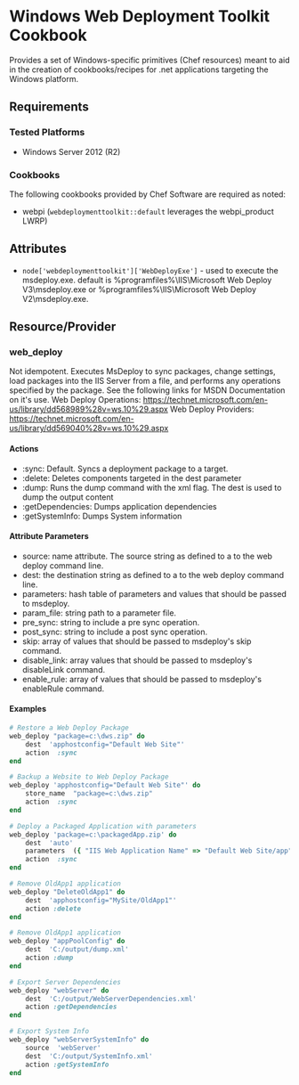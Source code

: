 Windows Web Deployment Toolkit Cookbook
===================================
Provides a set of Windows-specific primitives (Chef resources) meant to aid in the creation of cookbooks/recipes for .net applications targeting the Windows platform.

Requirements
-------------

### Tested Platforms
* Windows Server 2012 (R2)


### Cookbooks
The following cookbooks provided by Chef Software are required as noted:

* webpi (`webdeploymenttoolkit::default` leverages the webpi_product LWRP)


Attributes
----------
* `node['webdeploymenttoolkit']['WebDeployExe']` - used to execute the msdeploy.exe. default is %programfiles%\IIS\Microsoft Web Deploy V3\msdeploy.exe or %programfiles%\IIS\Microsoft Web Deploy V2\msdeploy.exe.


Resource/Provider
-----------------

### web_deploy

Not idempotent. Executes MsDeploy to sync packages, change settings, load packages into the IIS Server from a file, and performs any operations specified by the package.
See the following links for MSDN Documentation on it's use.
Web Deploy Operations: https://technet.microsoft.com/en-us/library/dd568989%28v=ws.10%29.aspx
Web Deploy Providers: https://technet.microsoft.com/en-us/library/dd569040%28v=ws.10%29.aspx

#### Actions
- :sync: Default. Syncs a deployment package to a target.
- :delete:  Deletes components targeted in the dest parameter
- :dump:  Runs the dump command with the xml flag. The dest is used to dump the output content
- :getDependencies:  Dumps application dependencies
- :getSystemInfo:  Dumps System information

#### Attribute Parameters
- source: name attribute. The source string as defined to a to the web deploy command line.
- dest: the destination string as defined to a to the web deploy command line.
- parameters: hash table of parameters and values that should be passed to msdeploy.
- param_file: string path to a parameter file.
- pre_sync: string to include a pre sync operation.
- post_sync: string to include a post sync operation.
- skip: array of values that should be passed to msdeploy's skip command.
- disable_link: array values that should be passed to msdeploy's disableLink command.
- enable_rule: array of values that should be passed to msdeploy's enableRule command.

#### Examples
```ruby
# Restore a Web Deploy Package
web_deploy "package=c:\dws.zip" do
	dest  'apphostconfig="Default Web Site"'
	action  :sync
end
```

```ruby
# Backup a Website to Web Deploy Package
web_deploy 'apphostconfig="Default Web Site"' do
	store_name  "package=c:\dws.zip"
	action  :sync
end
```

```ruby
# Deploy a Packaged Application with parameters
web_deploy 'package=c:\packagedApp.zip' do
	dest  'auto'
    parameters  ({ "IIS Web Application Name" => "Default Web Site/app", "connectionString" => "Database=stuff;user=me;pass=thing" })
	action  :sync
end
```

```ruby
# Remove OldApp1 application
web_deploy "DeleteOldApp1" do
    dest  'apphostconfig="MySite/OldApp1"'
	action :delete
end
```

```ruby
# Remove OldApp1 application
web_deploy "appPoolConfig" do
    dest  'C:/output/dump.xml'
	action :dump
end
```

```ruby
# Export Server Dependencies
web_deploy "webServer" do
    dest  'C:/output/WebServerDependencies.xml'
	action :getDependencies
end
```

```ruby
# Export System Info
web_deploy "webServerSystemInfo" do
    source  'webServer'
    dest  'C:/output/SystemInfo.xml'
	action :getSystemInfo
end
```
